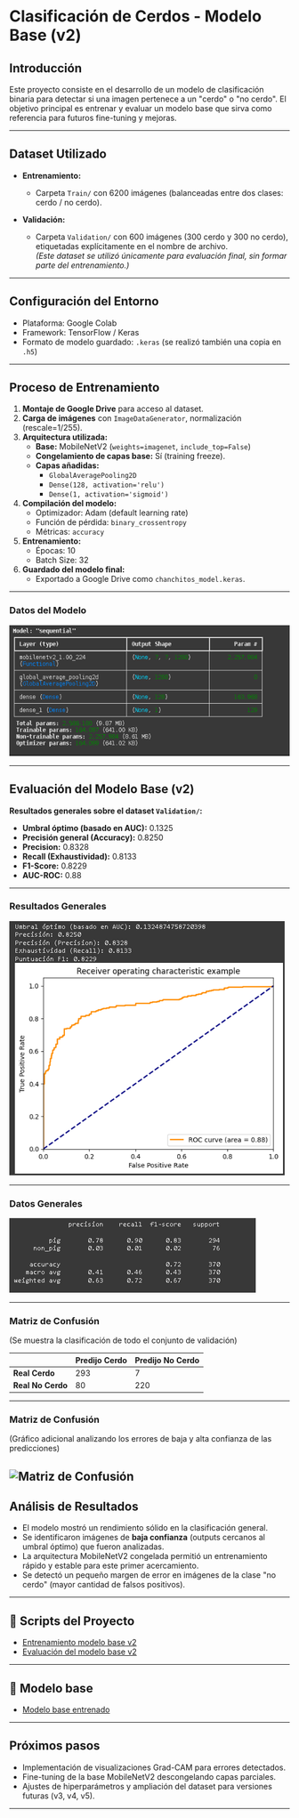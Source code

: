 #  Clasificación de Cerdos - Modelo Base (v2)

## Introducción
Este proyecto consiste en el desarrollo de un modelo de clasificación binaria para detectar si una imagen pertenece a un "cerdo" o "no cerdo". El objetivo principal es entrenar y evaluar un modelo base que sirva como referencia para futuros fine-tuning y mejoras.

---

## Dataset Utilizado

- **Entrenamiento:**  
  - Carpeta `Train/` con 6200 imágenes (balanceadas entre dos clases: cerdo / no cerdo).
  
- **Validación:**  
  - Carpeta `Validation/` con 600 imágenes (300 cerdo y 300 no cerdo), etiquetadas explícitamente en el nombre de archivo.  
  *(Este dataset se utilizó únicamente para evaluación final, sin formar parte del entrenamiento.)*

---

## Configuración del Entorno

- Plataforma: Google Colab
- Framework: TensorFlow / Keras
- Formato de modelo guardado: `.keras` (se realizó también una copia en `.h5`)

---

## Proceso de Entrenamiento

1. **Montaje de Google Drive** para acceso al dataset.
2. **Carga de imágenes** con `ImageDataGenerator`, normalización (rescale=1/255).
3. **Arquitectura utilizada:**  
   - **Base:** MobileNetV2 (`weights=imagenet`, `include_top=False`)
   - **Congelamiento de capas base:** Sí (training freeze).
   - **Capas añadidas:**  
     - `GlobalAveragePooling2D`
     - `Dense(128, activation='relu')`
     - `Dense(1, activation='sigmoid')`
4. **Compilación del modelo:**  
   - Optimizador: Adam (default learning rate)
   - Función de pérdida: `binary_crossentropy`
   - Métricas: `accuracy`
5. **Entrenamiento:**  
   - Épocas: 10
   - Batch Size: 32
6. **Guardado del modelo final:**  
   - Exportado a Google Drive como `chanchitos_model.keras`.

---

### Datos del Modelo
![Datos del Modelo](images/Datos%20del%20modelo.png)

---


## Evaluación del Modelo Base (v2)

**Resultados generales sobre el dataset `Validation/`:**

- **Umbral óptimo (basado en AUC):** 0.1325
- **Precisión general (Accuracy):** 0.8250
- **Precision:** 0.8328
- **Recall (Exhaustividad):** 0.8133
- **F1-Score:** 0.8229
- **AUC-ROC:** 0.88

---

### Resultados Generales
![Resultados Generales](images/Resultados%20generales.png)

---

### Datos Generales
![Datos Generales](images/Datos%20generales%20.png)

---

### Matriz de Confusión

(Se muestra la clasificación de todo el conjunto de validación)

|                      | Predijo Cerdo | Predijo No Cerdo |
|----------------------|---------------|-----------------|
| **Real Cerdo**        | 293           | 7               |
| **Real No Cerdo**     | 80            | 220             |

---

### Matriz de Confusión

(Gráfico adicional analizando los errores de baja y alta confianza de las predicciones)

![Matriz de Confusión](images/Matriz%20de%20confusión.png)
---


## Análisis de Resultados

- El modelo mostró un rendimiento sólido en la clasificación general.
- Se identificaron imágenes de **baja confianza** (outputs cercanos al umbral óptimo) que fueron analizadas.
- La arquitectura MobileNetV2 congelada permitió un entrenamiento rápido y estable para este primer acercamiento.
- Se detectó un pequeño margen de error en imágenes de la clase "no cerdo" (mayor cantidad de falsos positivos).

---

## 📜 Scripts del Proyecto

- [Entrenamiento modelo base v2](Scripts/EntrenamientoDelModelo.ipynb)
- [Evaluación del modelo base v2](Scripts/VeridficaciónDeModelos.ipynb)

---

## 📜 Modelo base

- [Modelo base entrenado](Models)

---

## Próximos pasos

- Implementación de visualizaciones Grad-CAM para errores detectados.
- Fine-tuning de la base MobileNetV2 descongelando capas parciales.
- Ajustes de hiperparámetros y ampliación del dataset para versiones futuras (v3, v4, v5).

---


